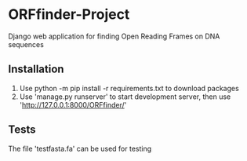 # ORFfinder-Project
Django web application for finding Open Reading Frames on DNA sequences

## Installation
1. Use python -m pip install -r requirements.txt to download packages
2. Use 'manage.py runserver' to start development server, then use 'http://127.0.0.1:8000/ORFfinder/'

## Tests
The file 'testfasta.fa' can be used for testing
